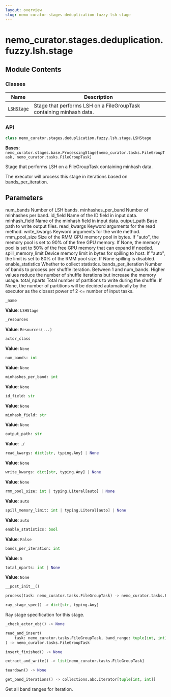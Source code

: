 ```yaml
---
layout: overview
slug: nemo-curator-stages-deduplication-fuzzy-lsh-stage
---
```


# nemo_curator.stages.deduplication.fuzzy.lsh.stage



## Module Contents

### Classes

| Name | Description |
|------|-------------|
| [`LSHStage`](#nemo_curatorstagesdeduplicationfuzzylshstagelshstage) | Stage that performs LSH on a FileGroupTask containing minhash data. |

### API

```python
class nemo_curator.stages.deduplication.fuzzy.lsh.stage.LSHStage
```

**Bases**: `nemo_curator.stages.base.ProcessingStage[nemo_curator.tasks.FileGroupTask, nemo_curator.tasks.FileGroupTask]`

Stage that performs LSH on a FileGroupTask containing minhash data.

The executor will process this stage in iterations based on bands_per_iteration.

Parameters
----------
num_bands
    Number of LSH bands.
minhashes_per_band
    Number of minhashes per band.
id_field
    Name of the ID field in input data.
minhash_field
    Name of the minhash field in input data.
output_path
    Base path to write output files.
read_kwargs
    Keyword arguments for the read method.
write_kwargs
    Keyword arguments for the write method.
rmm_pool_size
    Size of the RMM GPU memory pool in bytes.
    If "auto", the memory pool is set to 90% of the free GPU memory.
    If None, the memory pool is set to 50% of the free GPU memory that can expand if needed.
spill_memory_limit
    Device memory limit in bytes for spilling to host.
    If "auto", the limit is set to 80% of the RMM pool size.
    If None spilling is disabled.
enable_statistics
    Whether to collect statistics.
bands_per_iteration
    Number of bands to process per shuffle iteration. Between 1 and num_bands.
    Higher values reduce the number of shuffle iterations but increase the memory usage.
total_nparts
    Total number of partitions to write during the shuffle.
    If None, the number of partitions will be decided automatically by the executor as the closest power of 2 <= number of input tasks.

```python
_name
```

**Value**: `LSHStage`


```python
_resources
```

**Value**: `Resources(...)`


```python
actor_class
```

**Value**: `None`


```python
num_bands: int
```

**Value**: `None`


```python
minhashes_per_band: int
```

**Value**: `None`


```python
id_field: str
```

**Value**: `None`


```python
minhash_field: str
```

**Value**: `None`


```python
output_path: str
```

**Value**: `./`


```python
read_kwargs: dict[str, typing.Any] | None
```

**Value**: `None`


```python
write_kwargs: dict[str, typing.Any] | None
```

**Value**: `None`


```python
rmm_pool_size: int | typing.Literal[auto] | None
```

**Value**: `auto`


```python
spill_memory_limit: int | typing.Literal[auto] | None
```

**Value**: `auto`


```python
enable_statistics: bool
```

**Value**: `False`


```python
bands_per_iteration: int
```

**Value**: `5`


```python
total_nparts: int | None
```

**Value**: `None`


```python
__post_init__()
```


```python
process(task: nemo_curator.tasks.FileGroupTask) -> nemo_curator.tasks.FileGroupTask
```


```python
ray_stage_spec() -> dict[str, typing.Any]
```

Ray stage specification for this stage.


```python
_check_actor_obj() -> None
```


```python
read_and_insert(
    task: nemo_curator.tasks.FileGroupTask, band_range: tuple[int, int]
) -> nemo_curator.tasks.FileGroupTask
```


```python
insert_finished() -> None
```


```python
extract_and_write() -> list[nemo_curator.tasks.FileGroupTask]
```


```python
teardown() -> None
```


```python
get_band_iterations() -> collections.abc.Iterator[tuple[int, int]]
```

Get all band ranges for iteration.

